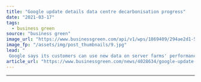 ```yaml
---
title: "Google update details data centre decarbonisation progress"
date: "2021-03-17"
tags: 
  - business green
source: "business green"
image_url: "https://www.businessgreen.com/api/v1/wps/1869409/294ae2d1-5837-4e18-a5be-7449feb64a8c/4/data-centre-graphic-185x114.jpg"
image_fp: "/assets/img/post_thumbnails/9.jpg"
lead: "
 Google says its customers can use new data on server farms' performance to inform decisions on where to base their Google Cloud operations ..."
article_url: "https://www.businessgreen.com/news/4028634/google-update-details-centre-decarbonisation-progress"
---
```


---
